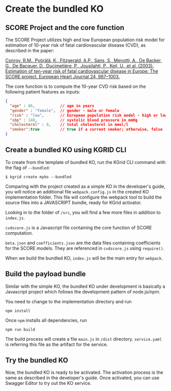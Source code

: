 # Create the bundled KO

## SCORE Project and the core function

The SCORE Project utilizes high and low European population risk model for estimation of 10-year risk of fatal cardiovascular disease (CVD), as described in the paper:

[Conroy, R.M., Pyörälä, K., Fitzgerald, A.P., Sans, S., Menotti, A., De Backer, G., De Bacquer, D., Ducimetière, P., Jousilahti, P., Keil, U., et al. (2003). Estimation of ten-year risk of fatal cardiovascular disease in Europe: The SCORE project. European Heart Journal 24, 987–1003.](https://academic.oup.com/eurheartj/article/24/11/987/427645)

The core function is to compute the 10-year CVD risk based on the following patient features as inputs:

```json
{
  "age" : 86,           // age in years
  "gender" : "female",  // gender - male or female
  "risk" : "low",       // European population risk model - high or low
  "sbp" : 140,          // systolic blood pressure in mmHg
  "cholesterol" : 8,    // total cholesterol in mmol/l
  "smoker":true         // true if a current smoker; otherwise, false
}

```

## Create a bundled KO using KGRID CLI

To create from the template of bundled KO, run the KGrid CLI command with the flag of `--bundled`:

```
$ kgrid create myko --bundled
```

Comparing with the project created as a simple KO in the developer's guide, you will notice an additional file `webpack.config.js` in the created KO implementation folder. This file will configure the webpack tool to build the source files into a JAVASCRIPT bundle, ready for KGrid activator.

Looking in to the folder of `/src`, you will find a few more files in addition to `index.js`.

`cvdscore.js` is a Javascript file containing the core function of SCORE computation.

`beta.json` and `coefficients.json` are the data files containing coefficients for the SCORE models. They are referenced in `cvdscore.js` using `require()`.

When we build the bundled KO, `index.js` will be the main entry for `webpack`.


## Build the payload bundle

Similar with the simple KO, the bundled KO under development is basically a Javascript project which follows the development pattern of node.js/npm.

You need to change to the implementation directory and run
```
npm install
```

Once `npm` installs all dependencies, run

```
npm run build
```

The build process will create a file `main.js` in `/dist` directory. `service.yaml` is referring this file as the artifact for the service.


## Try the bundled KO

Now, the bundled KO is ready to be activated. The activation process is the same as described in the developer's guide. Once activated, you can use Swagger Editor to try out the KO service.
